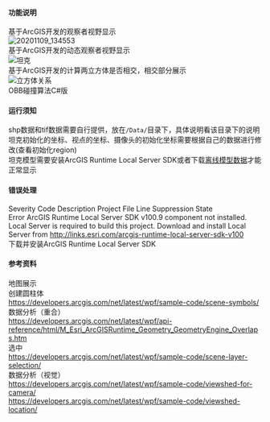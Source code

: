 ﻿#### 功能说明  
基于ArcGIS开发的观察者视野显示       
![20201109_134553](https://user-images.githubusercontent.com/19277908/98504441-f4f17800-2291-11eb-8433-c10412ece43f.gif)    
基于ArcGIS开发的动态观察者视野显示        
![坦克](https://user-images.githubusercontent.com/19277908/99024910-946c7e80-25a2-11eb-8195-f311525e7a34.gif)    
基于ArcGIS开发的计算两立方体是否相交，相交部分展示      
![立方体关系](https://user-images.githubusercontent.com/19277908/98502752-bfe32680-228d-11eb-9a57-b62519691e1e.gif)    
OBB碰撞算法C#版       

#### 运行须知
shp数据和tif数据需要自行提供，放在`/Data/`目录下，具体说明看该目录下的说明    
坦克初始化的坐标、视点的坐标、摄像头的初始化坐标需要根据自己的数据进行修改(查看初始化region)    
坦克模型需要安装ArcGIS Runtime Local Server SDK或者下载[离线模型数据](https://www.arcgis.com/home/item.html?id=07d62a792ab6496d9b772a24efea45d0)才能正常显示    

#### 错误处理
Severity	Code	Description	Project	File	Line	Suppression State    
Error		ArcGIS Runtime Local Server SDK v100.9 component not installed. Local Server is required to build this project. Download and install Local Server from http://links.esri.com/arcgis-runtime-local-server-sdk-v100			
下载并安装ArcGIS Runtime Local Server SDK    

#### 参考资料    
地图展示    
创建圆柱体   
https://developers.arcgis.com/net/latest/wpf/sample-code/scene-symbols/    
数据分析（重合）   
https://developers.arcgis.com/net/latest/wpf/api-reference/html/M_Esri_ArcGISRuntime_Geometry_GeometryEngine_Overlaps.htm    
选中    
https://developers.arcgis.com/net/latest/wpf/sample-code/scene-layer-selection/   
数据分析（视觉）   
https://developers.arcgis.com/net/latest/wpf/sample-code/viewshed-for-camera/   
https://developers.arcgis.com/net/latest/wpf/sample-code/viewshed-location/   
